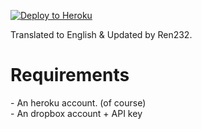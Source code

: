 [![Deploy to Heroku](https://www.herokucdn.com/deploy/button.png)](https://heroku.com/deploy)

Translated to English & Updated by Ren232.

<h1> Requirements </h1>
- An heroku account. (of course)
<br>- An dropbox account + API key
